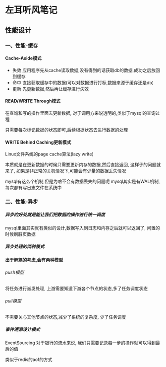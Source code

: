 #    							左耳听风笔记





















## 性能设计

### 一、性能-缓存

#### Cache-Aside模式

- 失效   应用程序先从cache读取数据,没有得到的话获取db的数据,成功之后放回到缓存
- 命中 直接获取缓存中的数据(可以对数据进行打标,数据来源于缓存还是db)
- 更新 先更新数据,然后再让缓存进行失效



#### READ/WRITE Through模式

在查询和写的操作里面去更新数据, 对于调用方来说透明的,类似于mysql的查询过程

只需要每次标记数据的状态即可,后续根据状态去进行数据的处理



#### WRITE Behind Caching更新模式

Linux文件系统的page cache算法(lazy write)

本质就是在更新数据的时候只需要更新内存的数据,然后直接返回, 这样子的问题就来了, 如果是非正常的关机情况下,可能会有少量的数据丢失情况



mysql有这么个机制,但是为啥不会有数据丢失的问题呢   mysql其实是有WAL机制, 每次都有写日志文件在系统中



### 二、性能-异步

##### 异步的好处就是能让我们把数据的操作进行统一调度

mysql里面其实就有类似的设计,数据写入到日志和内存之后就可以返回了,   闲置的时候刷脏页数据



##### 异步处理的两种模式

**出于解耦的考虑,会有两种模型**

###### push模型

将任务进行派发处理, 上游需要知道下游各个节点的状态,多了任务调度状态

###### pull模型

不需要关心其他节点的状态,减少了系统的复杂度, 少了任务调度



##### 事件溯源设计模式

EventSourcing    对于银行的流水来说,   我们只需要记录每一步的操作就可以得到最后的值

类似于redis的aof的方式





